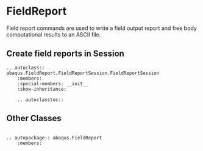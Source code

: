 # FieldReport

Field report commands are used to write a field output report and free body computational results to an ASCII file.

## Create field reports in Session

```{eval-rst}
.. autoclass:: abaqus.FieldReport.FieldReportSession.FieldReportSession
    :members:
    :special-members: __init__
    :show-inheritance:

    .. autoclasstoc::

```

## Other Classes

```{eval-rst}

.. autopackage:: abaqus.FieldReport
    :members:
```
